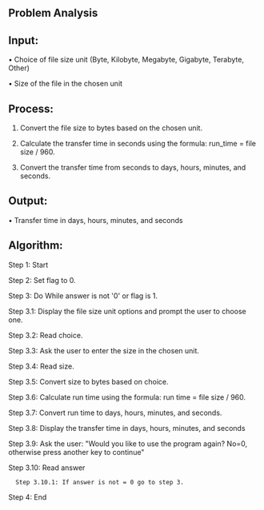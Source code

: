 ## Problem Analysis

## Input:

•	Choice of file size unit (Byte, Kilobyte, Megabyte, Gigabyte, Terabyte, Other)

•	Size of the file in the chosen unit

## Process:

1.	Convert the file size to bytes based on the chosen unit.
   
3.	Calculate the transfer time in seconds using the formula: run_time = file size / 960.
   
4.	Convert the transfer time from seconds to days, hours, minutes, and seconds.
   
## Output:

•	Transfer time in days, hours, minutes, and seconds

## Algorithm:

Step 1: Start

Step 2: Set flag to 0.

Step 3: Do While answer is not '0' or flag is 1.

   Step 3.1: Display the file size unit options and prompt the user to choose one.

   Step 3.2: Read choice.

   Step 3.3: Ask the user to enter the size in the chosen unit.

   Step 3.4: Read size.

   Step 3.5: Convert size to bytes based on choice.

   Step 3.6: Calculate run time using the formula: run time = file size / 960.

   Step 3.7: Convert run time to days, hours, minutes, and seconds.

   Step 3.8: Display the transfer time in days, hours, minutes, and seconds

   Step 3.9: Ask the user: "Would you like to use the program again? No=0, otherwise press another key to continue"

   Step 3.10: Read answer

      Step 3.10.1: If answer is not = 0 go to step 3.

Step 4: End

